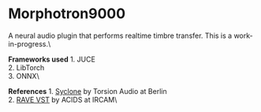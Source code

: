 # Morphotron9000
A neural audio plugin that performs realtime timbre transfer. This is a work-in-progress.\

**Frameworks used**
    1. JUCE\
    2. LibTorch\
    3. ONNX\

 **References**
    1. [Syclone](https://github.com/Torsion-Audio/Scyclone) by Torsion Audio at Berlin\
    2. [RAVE VST](https://github.com/acids-ircam/rave_vst) by ACIDS at IRCAM\
